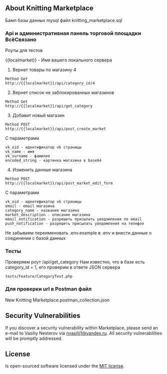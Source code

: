 ## About Knitting Marketplace

Бамп базы данных mysql файл
knitting_marketplace.sql

### Api и административная панель торговой площадки ВсёСвязано

Роуты для тестов

{{localmarket}} - Имя вашего локального сервера

1. Вернет товары по магазину 4
```
Method Get
http://{{localmarket}}/api/category_id/4
```

2. Вернет список не заблокированных магазинов
```
Method Get
http://{{localmarket}}/api/get_category
```

3. Добавит новый магазин 

```
Method POST
http://{{localmarket}}/api/post_create_market
```
С параметрами
```
vk_oid - идентификатор vk страницы
vk_name - имя 
vk_surname - фамилия
encoded_string - картинка магазина в base64 
```

4. Изменить данные магазина

```
Method POST
http://{{localmarket}}/api/post_market_edit_form
```
С параметрами
```
vk_oid - идентификатор vk страницы
email - email магазина 
category_name - название магазина
market_description - описание магазина
email_notification - разрешить присылать уведомления по email
push_notification - разрешить присылать уведомления на телефон
```

Не забываем переименовать .env.example в .env и внести данные о соединении с базой данных

### Тесты
Проверяем роут /api/get_category
Нам известно, что в базе есть category_id = 1, его проверим в ответе JSON сервера
```
tests/Feature/CategoryTest.php
```


### Для проверки url в Postman файл 

New Knitting Marketplace.postman_collection.json

## Security Vulnerabilities

If you discover a security vulnerability within Marketplace, please send an e-mail to Vasiliy Nesterov via [nvasilij1@yandex.ru](mailto:nvasilij1@yandex.ru). All security vulnerabilities will be promptly addressed.

## License

Is open-sourced software licensed under the [MIT license](https://opensource.org/licenses/MIT).
